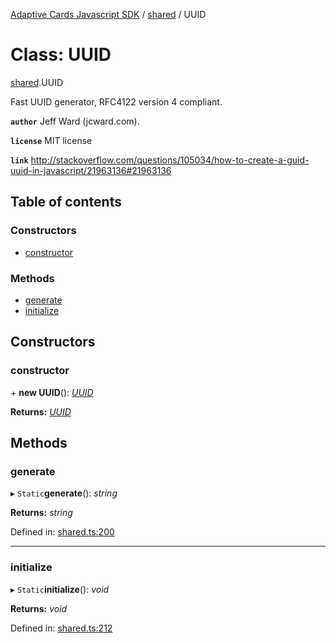 [Adaptive Cards Javascript SDK](../README.md) / [shared](../modules/shared.md) / UUID

# Class: UUID

[shared](../modules/shared.md).UUID

Fast UUID generator, RFC4122 version 4 compliant.

**`author`** Jeff Ward (jcward.com).

**`license`** MIT license

**`link`** http://stackoverflow.com/questions/105034/how-to-create-a-guid-uuid-in-javascript/21963136#21963136

## Table of contents

### Constructors

- [constructor](shared.uuid.md#constructor)

### Methods

- [generate](shared.uuid.md#generate)
- [initialize](shared.uuid.md#initialize)

## Constructors

### constructor

\+ **new UUID**(): [_UUID_](shared.uuid.md)

**Returns:** [_UUID_](shared.uuid.md)

## Methods

### generate

▸ `Static`**generate**(): _string_

**Returns:** _string_

Defined in: [shared.ts:200](https://github.com/microsoft/AdaptiveCards/blob/0938a1f10/source/nodejs/adaptivecards/src/shared.ts#L200)

---

### initialize

▸ `Static`**initialize**(): _void_

**Returns:** _void_

Defined in: [shared.ts:212](https://github.com/microsoft/AdaptiveCards/blob/0938a1f10/source/nodejs/adaptivecards/src/shared.ts#L212)
